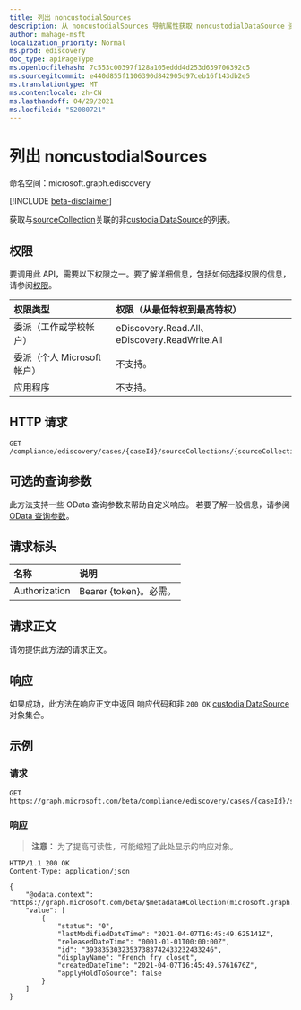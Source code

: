 ```yaml
---
title: 列出 noncustodialSources
description: 从 noncustodialSources 导航属性获取 noncustodialDataSource 资源。
author: mahage-msft
localization_priority: Normal
ms.prod: ediscovery
doc_type: apiPageType
ms.openlocfilehash: 7c553c00397f128a105eddd4d253d639706392c5
ms.sourcegitcommit: e440d855f1106390d842905d97ceb16f143db2e5
ms.translationtype: MT
ms.contentlocale: zh-CN
ms.lasthandoff: 04/29/2021
ms.locfileid: "52080721"
---
```

# <a name="list-noncustodialsources"></a>列出 noncustodialSources

命名空间：microsoft.graph.ediscovery

[!INCLUDE [beta-disclaimer](../../includes/beta-disclaimer.md)]

获取与[sourceCollection](../resources/ediscovery-sourcecollection.md)关联的非[custodialDataSource](../resources/ediscovery-noncustodialdatasource.md)的列表。


## <a name="permissions"></a>权限

要调用此 API，需要以下权限之一。要了解详细信息，包括如何选择权限的信息，请参阅[权限](/graph/permissions-reference)。

|权限类型|权限（从最低特权到最高特权）|
|:---|:---|
|委派（工作或学校帐户）|eDiscovery.Read.All、eDiscovery.ReadWrite.All|
|委派（个人 Microsoft 帐户）|不支持。|
|应用程序|不支持。|

## <a name="http-request"></a>HTTP 请求

<!-- {
  "blockType": "ignored"
}
-->

``` http
GET /compliance/ediscovery/cases/{caseId}/sourceCollections/{sourceCollectionId}/noncustodialSources
```

## <a name="optional-query-parameters"></a>可选的查询参数

此方法支持一些 OData 查询参数来帮助自定义响应。 若要了解一般信息，请参阅 [OData 查询参数](/graph/query-parameters)。

## <a name="request-headers"></a>请求标头

|名称|说明|
|:---|:---|
|Authorization|Bearer {token}。必需。|

## <a name="request-body"></a>请求正文

请勿提供此方法的请求正文。

## <a name="response"></a>响应

如果成功，此方法在响应正文中返回 响应代码和非 `200 OK` [custodialDataSource](../resources/ediscovery-noncustodialdatasource.md) 对象集合。

## <a name="examples"></a>示例

### <a name="request"></a>请求
<!-- {
  "blockType": "request",
  "name": "list_noncustodialdatasource"
}
-->

``` http
GET https://graph.microsoft.com/beta/compliance/ediscovery/cases/{caseId}/sourceCollections/{sourceCollectionId}/noncustodialSources
```

### <a name="response"></a>响应

> **注意：** 为了提高可读性，可能缩短了此处显示的响应对象。
<!-- {
  "blockType": "response",
  "truncated": true,
  "@odata.type": "Collection(microsoft.graph.ediscovery.noncustodialDataSource)"
}
-->

``` http
HTTP/1.1 200 OK
Content-Type: application/json

{
    "@odata.context": "https://graph.microsoft.com/beta/$metadata#Collection(microsoft.graph.ediscovery.noncustodialDataSource)",
    "value": [
        {
            "status": "0",
            "lastModifiedDateTime": "2021-04-07T16:45:49.625141Z",
            "releasedDateTime": "0001-01-01T00:00:00Z",
            "id": "39383530323537383742433232433246",
            "displayName": "French fry closet",
            "createdDateTime": "2021-04-07T16:45:49.5761676Z",
            "applyHoldToSource": false
        }
    ]
}
```
